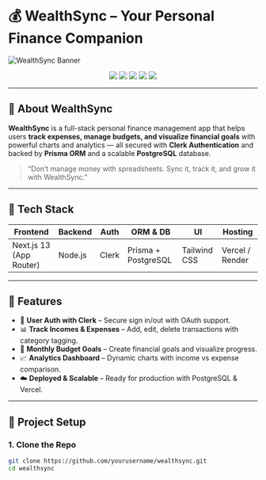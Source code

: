 # 💰 WealthSync – Your Personal Finance Companion

![WealthSync Banner](https://user-images.githubusercontent.com/your-banner-image.png)

<div align="center">
  <img src="https://img.shields.io/badge/Next.js-13-blue?style=for-the-badge&logo=next.js" />
  <img src="https://img.shields.io/badge/Prisma-ORM-green?style=for-the-badge&logo=prisma" />
  <img src="https://img.shields.io/badge/Clerk-Auth-orange?style=for-the-badge&logo=clerk" />
  <img src="https://img.shields.io/badge/TypeScript-TypeSafe-3178C6?style=for-the-badge&logo=typescript" />
  <img src="https://img.shields.io/badge/Tailwind-CSS-38B2AC?style=for-the-badge&logo=tailwind-css" />
</div>

---

## 📌 About WealthSync

**WealthSync** is a full-stack personal finance management app that helps users **track expenses, manage budgets, and visualize financial goals** with powerful charts and analytics — all secured with **Clerk Authentication** and backed by **Prisma ORM** and a scalable **PostgreSQL** database.

> “Don’t manage money with spreadsheets. Sync it, track it, and grow it with WealthSync.”

---

## 🧰 Tech Stack

| Frontend | Backend | Auth | ORM & DB | UI | Hosting |
|----------|---------|------|----------|----|---------|
| Next.js 13 (App Router) | Node.js | Clerk | Prisma + PostgreSQL | Tailwind CSS | Vercel / Render |

---

## 🧠 Features

- 🔐 **User Auth with Clerk** – Secure sign in/out with OAuth support.
- 📊 **Track Incomes & Expenses** – Add, edit, delete transactions with category tagging.
- 📅 **Monthly Budget Goals** – Create financial goals and visualize progress.
- 📈 **Analytics Dashboard** – Dynamic charts with income vs expense comparison.
- ☁️ **Deployed & Scalable** – Ready for production with PostgreSQL & Vercel.

---

## 🔧 Project Setup

### 1. Clone the Repo

```bash
git clone https://github.com/yourusername/wealthsync.git
cd wealthsync
